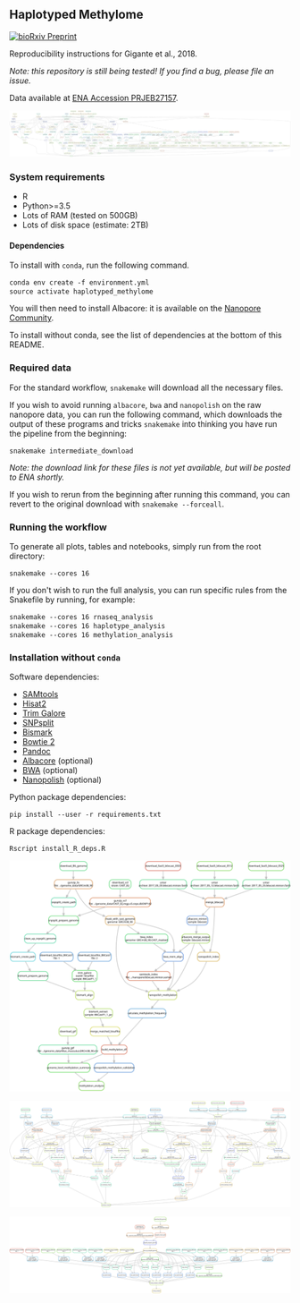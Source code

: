 ## Haplotyped Methylome

[![bioRxiv Preprint](https://zenodo.org/badge/doi/10.1101/445924.svg)](https://doi.org/10.1101/445924)

Reproducibility instructions for Gigante et al., 2018.

_Note: this repository is still being tested! If you find a bug, please file an issue._

Data available at [ENA Accession PRJEB27157](https://www.ebi.ac.uk/ena/data/view/PRJEB27157).

[![Directed Acyclic Dependency Graph](dependency_graph.svg)](http://htmlpreview.github.io/?https://github.com/scottgigante/haplotyped-methylome/blob/master/dependency_graph.svg)

### System requirements

* R
* Python>=3.5
* Lots of RAM (tested on 500GB)
* Lots of disk space (estimate: 2TB)

#### Dependencies

To install with `conda`, run the following command.

```
conda env create -f environment.yml
source activate haplotyped_methylome
```

You will then need to install Albacore: it is available on the [Nanopore Community](https://community.nanoporetech.com/downloads).

To install without conda, see the list of dependencies at the bottom of this README.

### Required data

For the standard workflow, `snakemake` will download all the necessary files.

If you wish to avoid running `albacore`, `bwa` and `nanopolish` on the raw nanopore data, you can run the following command, which downloads the output of these programs and tricks `snakemake` into thinking you have run the pipeline from the beginning:

```
snakemake intermediate_download
```

_Note: the download link for these files is not yet available, but will be posted to ENA shortly._

If you wish to rerun from the beginning after running this command, you can revert to the original download with `snakemake --forceall`.

### Running the workflow

To generate all plots, tables and notebooks, simply run from the root directory:

```
snakemake --cores 16
```

If you don't wish to run the full analysis, you can run specific rules from the Snakefile by running, for example:

```
snakemake --cores 16 rnaseq_analysis
snakemake --cores 16 haplotype_analysis
snakemake --cores 16 methylation_analysis
```

### Installation without `conda`

Software dependencies:

* [SAMtools](http://www.htslib.org/download/)
* [Hisat2](https://ccb.jhu.edu/software/hisat2/index.shtml)
* [Trim Galore](https://www.bioinformatics.babraham.ac.uk/projects/trim_galore/)
* [SNPsplit](https://www.bioinformatics.babraham.ac.uk/projects/SNPsplit/)
* [Bismark](https://www.bioinformatics.babraham.ac.uk/projects/bismark/)
* [Bowtie 2](http://bowtie-bio.sourceforge.net/bowtie2/index.shtml)
* [Pandoc](https://pandoc.org/installing.html)
* [Albacore](https://community.nanoporetech.com/downloads) (optional)
* [BWA](https://sourceforge.net/projects/bio-bwa/files/) (optional)
* [Nanopolish](https://nanopolish.readthedocs.io/en/latest/installation.html) (optional)

Python package dependencies:

```
pip install --user -r requirements.txt
```

R package dependencies:

```
Rscript install_R_deps.R
```

[![Directed Acyclic Dependency Graph: Methylation](methylation_dependency_graph.svg)](http://htmlpreview.github.io/?https://github.com/scottgigante/haplotyped-methylome/blob/master/methylation_dependency_graph.svg)

[![Directed Acyclic Dependency Graph: Haplotyping](haplotype_dependency_graph.svg)](http://htmlpreview.github.io/?https://github.com/scottgigante/haplotyped-methylome/blob/master/haplotype_dependency_graph.svg)

[![Directed Acyclic Dependency Graph: RNA-seq](rnaseq_dependency_graph.svg)](http://htmlpreview.github.io/?https://github.com/scottgigante/haplotyped-methylome/blob/master/rnaseq_dependency_graph.svg)
